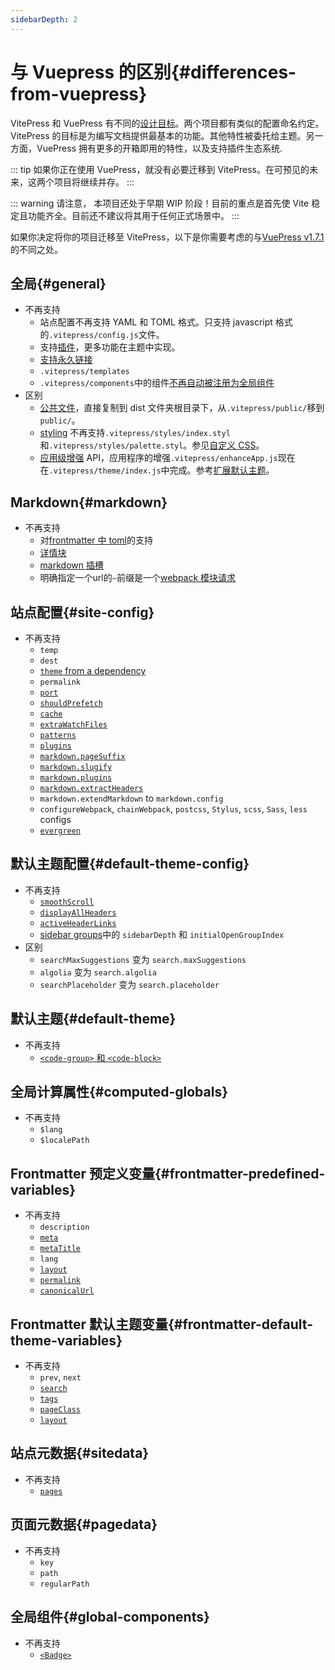 ```yaml
---
sidebarDepth: 2
---
```

# 与 Vuepress 的区别{#differences-from-vuepress}

VitePress 和 VuePress 有不同的[设计目标](../index.md)。两个项目都有类似的配置命名约定。 VitePress 的目标是为编写文档提供最基本的功能。其他特性被委托给主题。另一方面，VuePress 拥有更多的开箱即用的特性，以及支持插件生态系统.

::: tip
如果你正在使用 VuePress，就没有必要迁移到 VitePress。在可预见的未来，这两个项目将继续并存。
:::

::: warning
请注意， 本项目还处于早期 WIP 阶段！目前的重点是首先使 Vite 稳定且功能齐全。目前还不建议将其用于任何正式场景中。
:::

如果你决定将你的项目迁移至 VitePress，以下是你需要考虑的与[VuePress v1.7.1](https://github.com/vuejs/vuepress/releases/tag/v1.7.1)的不同之处。

## 全局{#general}

- 不再支持
  - 站点配置不再支持 YAML 和 TOML 格式。只支持 javascript 格式的`.vitepress/config.js`文件。
  - 支持[插件](https://vuepress.vuejs.org/plugin/)，更多功能在主题中实现。
  - [支持永久链接](https://vuepress.vuejs.org/guide/permalinks.html)
  - `.vitepress/templates`
  - `.vitepress/components`中的组件[不再自动被注册为全局组件](https://vuepress.vuejs.org/)
- 区别
  - [公共文件](https://vuepress.vuejs.org/guide/assets.html#public-files)，直接复制到 dist 文件夹根目录下，从`.vitepress/public/`移到`public/`。
  - [styling](https://vuepress.vuejs.org/config/#styling) 不再支持`.vitepress/styles/index.styl`和`.vitepress/styles/palette.styl`。参见[自定义 CSS](/guide/theming.html#customizing-css)。
  - [应用级增强](https://vuepress.vuejs.org/guide/basic-config.html#app-level-enhancements) API，应用程序的增强`.vitepress/enhanceApp.js`现在在`.vitepress/theme/index.js`中完成。参考[扩展默认主题](/guide/theming.html#extending-the-default-theme)。

## Markdown{#markdown}

- 不再支持
  - 对[frontmatter 中 toml](https://vuepress.vuejs.org/guide/frontmatter.html#alternative-frontmatter-formats)的支持
  - [详情块](https://vuepress.vuejs.org/guide/markdown.html#custom-containers)
  - [markdown 插槽](https://vuepress.vuejs.org/guide/markdown-slot.html)
  - 明确指定一个url的`~`前缀是一个[webpack 模块请求](https://vuepress.vuejs.org/guide/assets.html#relative-urls)

## 站点配置{#site-config}

- 不再支持
  - `temp`
  - `dest`
  - [`theme` from a dependency](https://vuepress.vuejs.org/theme/using-a-theme.html#using-a-theme-from-a-dependency)
  - `permalink`
  - [`port`](https://vuepress.vuejs.org/config/#port)
  - [`shouldPrefetch`](https://vuepress.vuejs.org/config/#shouldprefetch)
  - [`cache`](https://vuepress.vuejs.org/config/#cache)
  - [`extraWatchFiles`](https://vuepress.vuejs.org/config/#extrawatchfiles)
  - [`patterns`](https://vuepress.vuejs.org/config/#patterns)
  - [`plugins`](https://vuepress.vuejs.org/config/#pluggable)
  - [`markdown.pageSuffix`](https://vuepress.vuejs.org/config/#markdown-pagesuffix)
  - [`markdown.slugify`](https://vuepress.vuejs.org/config/#markdown-slugify)
  - [`markdown.plugins`](https://vuepress.vuejs.org/config/#markdown-plugins)
  - [`markdown.extractHeaders`](https://vuepress.vuejs.org/config/#markdown-extractheaders)
  - `markdown.extendMarkdown` to `markdown.config`
  - `configureWebpack`, `chainWebpack`, `postcss`, `Stylus`, `scss`, `Sass`, `less` configs
  - [`evergreen`](https://vuepress.vuejs.org/config/#evergreen)

## 默认主题配置{#default-theme-config}

- 不再支持
  - [`smoothScroll`](https://vuepress.vuejs.org/theme/default-theme-config.html#smooth-scrolling)
  - [`displayAllHeaders`](https://vuepress.vuejs.org/theme/default-theme-config.html#displaying-header-links-of-all-pages)
  - [`activeHeaderLinks`](https://vuepress.vuejs.org/theme/default-theme-config.html#active-header-links)
  - [sidebar groups](https://vuepress.vuejs.org/theme/default-theme-config.html#sidebar-groups)中的 `sidebarDepth` 和 `initialOpenGroupIndex`  
- 区别
  - `searchMaxSuggestions` 变为 `search.maxSuggestions`
  - `algolia` 变为 `search.algolia`
  - `searchPlaceholder` 变为 `search.placeholder`

## 默认主题{#default-theme}

- 不再支持
  - [`<code-group>` 和 `<code-block>`](https://vuepress.vuejs.org/theme/default-theme-config.html#code-groups-and-code-blocks)

## 全局计算属性{#computed-globals}

- 不再支持
  - `$lang`
  - `$localePath`

## Frontmatter 预定义变量{#frontmatter-predefined-variables}

- 不再支持
  - `description`
  - [`meta`](https://vuepress.vuejs.org/guide/frontmatter.html#meta)
  - [`metaTitle`](https://vuepress.vuejs.org/guide/frontmatter.html#predefined-variables)
  - `lang`
  - [`layout`](https://vuepress.vuejs.org/guide/frontmatter.html#layout)
  - [`permalink`](https://vuepress.vuejs.org/guide/frontmatter.html#predefined-variables)
  - [`canonicalUrl`](https://vuepress.vuejs.org/guide/frontmatter.html#predefined-variables)

## Frontmatter 默认主题变量{#frontmatter-default-theme-variables}

- 不再支持
  - `prev`, `next`
  - [`search`](https://vuepress.vuejs.org/guide/frontmatter.html#search)
  - [`tags`](https://vuepress.vuejs.org/guide/frontmatter.html#tags)
  - [`pageClass`](https://vuepress.vuejs.org/theme/default-theme-config.html#custom-page-class)
  - [`layout`](https://vuepress.vuejs.org/theme/default-theme-config.html#custom-layout-for-specific-pages)

## 站点元数据{#sitedata}

- 不再支持
  - [`pages`](https://vuepress.vuejs.org/theme/writing-a-theme.html#site-and-page-metadata)

## 页面元数据{#pagedata}

- 不再支持
  - `key`
  - `path`
  - `regularPath`

## 全局组件{#global-components}

- 不再支持
  - [`<Badge>`](https://vuepress.vuejs.org/guide/using-vue.html#badge)
